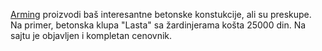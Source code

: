 [Arming](https://arming.rs/betonska-galanterija/) proizvodi baš interesantne betonske konstukcije, ali su preskupe. Na primer, betonska klupa "Lasta" sa žardinjerama košta 25000 din. Na sajtu je objavljen i kompletan cenovnik.


<!--stackedit_data:
eyJoaXN0b3J5IjpbMTY5MTg3OTA1MywtODk1NDE2NDYxXX0=
-->